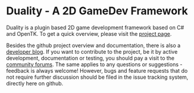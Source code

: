 Duality - A 2D GameDev Framework
=======

Duality is a plugin based 2D game development framework based on C# and OpenTK. To get a quick overview, please visit the [project page](http://duality.fetzenet.de).

Besides the github project overview and documentation, there is also a [developer blog](http://blog.fetzenet.de). If you want to contribute to the project, be it by active development, documentation or testing, you should pay a visit to the [community forums](http://forum.fetzenet.de). The same applies to any questions or suggestions - feedback is always welcome! However, bugs and feature requests that do not require further discussion should be filed in the issue tracking system, directly here on github.
